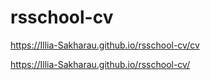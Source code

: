 # rsschool-cv
https://Illia-Sakharau.github.io/rsschool-cv/cv

https://Illia-Sakharau.github.io/rsschool-cv/
